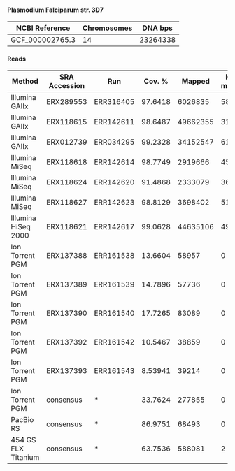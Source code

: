 #### Plasmodium Falciparum str. 3D7

| NCBI Reference  | Chromosomes | DNA bps  |
| --------------- | ----------- | -------- |
| GCF_000002765.3 | 14          | 23264338 |

#### Reads

|        Method       | SRA Accession |    Run    |  Cov. % |  Mapped  | Half-mapped | Unmapped |  Length | Paired? | SNPs |
|---------------------|---------------|-----------|---------|----------|-------------|----------|---------|---------|------|
| Illumina GAIIx      | ERX289553     | ERR316405 | 97.6418 |  6026835 |       58874 |   117220 | 76      | Y       | 2222 |
| Illumina GAIIx      | ERX118615     | ERR142611 | 98.6487 | 49662355 |      316867 |  1012264 | 76      | Y       | 2281 |
| Illumina GAIIx      | ERX012739     | ERR034295 | 99.2328 | 34152547 |      615737 |  6636152 | 76      | Y       | 2584 |
| Illumina MiSeq      | ERX118618     | ERR142614 | 98.7749 |  2919666 |       45211 |   367128 | 150     | Y       | 2048 |
| Illumina MiSeq      | ERX118624     | ERR142620 | 91.4868 |  2333079 |       36757 |   200248 | 151     | Y       | 1399 |
| Illumina MiSeq      | ERX118627     | ERR142623 | 98.8129 |  3698402 |       51031 |   369054 | 151     | Y       | 2021 |
| Illumina HiSeq 2000 | ERX118621     | ERR142617 | 99.0628 | 44635106 |      491384 |  3642802 | 75      | Y       | 2407 |
| Ion Torrent PGM     | ERX137388     | ERR161538 | 13.6604 |    58957 |           0 |  1674477 | 14-1803 | N       |  182 |
| Ion Torrent PGM     | ERX137389     | ERR161539 | 14.7896 |    57736 |           0 |  1578948 | 14-615  | N       |   57 |
| Ion Torrent PGM     | ERX137390     | ERR161540 | 17.7265 |    83089 |           0 |  1722461 | 14-992  | N       |  102 |
| Ion Torrent PGM     | ERX137392     | ERR161542 | 10.5467 |    38859 |           0 |  1954645 | 14-1199 | N       |  131 |
| Ion Torrent PGM     | ERX137393     | ERR161543 | 8.53941 |    39214 |           0 |  1920350 | 14-1585 | N       |   43 |
| Ion Torrent PGM     | consensus     | *         | 33.7624 |   277855 |           0 |  8850881 | 14-1803 | N       |  393 |
| PacBio RS           | consensus     | *         | 86.9751 |    68493 |           0 |    94023 | 1-3344  | N       |  169 |
| 454 GS FLX Titanium | consensus     | *         | 63.7536 |   588081 |           2 |  1542896 | 1-1196  | N       | 1186 |
